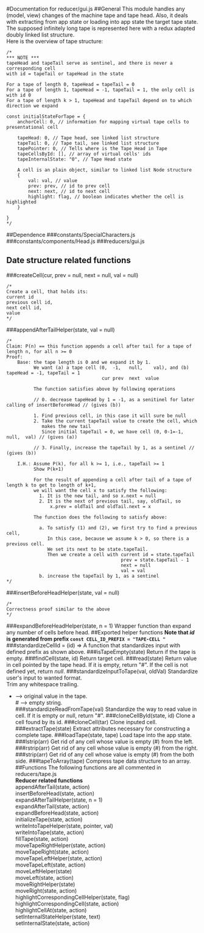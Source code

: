 #Documentation for reducer/gui.js 
##General
This module handles any (model, view) changes of the machine tape and tape head. Also, it deals with extracting from app state or loading into app state the target tape state.<br>
The supposed infinitely long tape is represented here with a redux adapted doubly linked list structure.<br>
Here is the overview of tape structure:
```
/*
*** NOTE ***
tapeHead and tapeTail serve as sentinel, and there is never a corresponding cell
with id = tapeTail or tapeHead in the state

For a tape of length 0, tapeHead = tapeTail = 0
For a tape of length 1, tapeHead = -1, tapeTail = 1, the only cell is with id 0
For a tape of length k > 1, tapeHead and tapeTail depend on to which direction we expand 

const initialStateForTape = {
	anchorCell: 0, // information for mapping virtual tape cells to presentational cell

	tapeHead: 0, // Tape head, see linked list structure 
	tapeTail: 0, // Tape tail, see linked list structure
	tapePointer: 0, // Tells where is the Tape Head in Tape
	tapeCellsById: [], // array of virtual cells' ids
	tapeInternalState: "0", // Tape Head state
	
	A cell is an plain object, similar to linked list Node structure
	{ 
		val: val, // value
		prev: prev, // id to prev cell 
		next: next, // id to next cell
		highlight: flag, // boolean indicates whether the cell is highlighted
	}
	
}
*/
```
##Dependence
###constants/SpecialCharacters.js
###constants/components/Head.js
###reducers/gui.js 
## Date structure related functions
###createCell(cur, prev = null, next = null, val = null)
```
/*
Create a cell, that holds its:
current id
previous cell id,
next cell id,
value
*/
```
###appendAfterTailHelper(state, val = null)
```
/*
Claim: P(n) == this function appends a cell after tail for a tape of length n, for all n >= 0
Proof:
	Base: the tape length is 0 and we expand it by 1.
		  We want (a) a tape cell (0,  -1,   null,    val), and (b) tapeHead = -1, tapeTail = 1
							       cur prev  next  value

		  The function satisfies above by following operations
		  
		  // 0. decrease tapeHead by 1 = -1, as a senitinel for later calling of insertBeforeHead // (gives (b))

		  1. Find previous cell, in this case it will sure be null
		  2. Take the current tapeTail value to create the cell, which
		     makes the new tail
		     Since initial tapeTail = 0, we have cell (0, 0-1=-1, null,  val) // (gives (a))

		  // 3. Finally, increase the tapeTail by 1, as a sentinel // (gives (b))

	I.H.: Assume P(k), for all k >= 1, i.e., tapeTail >= 1
		  Show P(k+1)

		  For the result of appending a cell after tail of a tape of length k to get to length of k+1,
		  we will want the cell x to satisfy the following:
		  	1. It is the new tail, and so x.next = null
		  	2. It is the next of previous tail, say, oldTail, so  
		  		x.prev = oldTail and oldTail.next = x
		  
		  The function does the following to satisfy above:

		  	a. To satisfy (1) and (2), we first try to find a previous cell,
		  	   In this case, because we assume k > 0, so there is a previous cell.
		  	   We set its next to be state.tapeTail.
		  	   Then we create a cell with current id = state.tapeTail
		  	   							  prev = state.tapeTail - 1
										  next = null
										  val = val
			b. increase the tapeTail by 1, as a sentinel
*/
```
###insertBeforeHeadHelper(state, val = null)
```
/*
Correctness proof similar to the above
*/
```
###expandBeforeHeadHelper(state, n = 1)
Wrapper function than expand any number of cells before head.
##Exported helper functions
**Note that *id* is generated from prefix `const CELL_ID_PREFIX = "TAPE-CELL "`**
###standardizeCellId = (id) =>
A function that standardizes input with defined prefix as shown above.
###isTapeEmpty(state)
Return if the tape is empty.
###findCell(state, id)
Return target cell.
###read(state)
Return value in cell pointed by the tape head. If it is empty, return "#". If the cell is not defined yet, return *null*.
###standardizeInputToTape(val, oldVal)
Standardize user's input to wanted format.<br>
Trim any whitespace trailing.<br>
* --> original value in the tape.<br>
\# --> empty string.<br>
###standardizeReadFromTape(val)
Standardize the way to read value in cell. If it is empty or null, return "#".
###cloneCellById(state, id)
Clone a cell found by its id.
###cloneCell(tar)
Clone inputed cell.
###extractTape(state)
Extract attributes necessary for constructing a complete tape.
###loadTape(state, tape)
Load tape into the app state.
###lstrip(arr)
Get rid of any cell whose value is empty (#) from the left.
###rstrip(arr)
Get rid of any cell whose value is empty (#) from the right.
###strip(arr)
Get rid of any cell whose value is empty (#) from the both side.
###tapeToArray(tape)
Compress tape data structure to an array.
##Functions
The following functions are all commented in reducers/tape.js<br>
**Reducer related functions**<br>
appendAfterTail(state, action)<br>
insertBeforeHead(state, action)<br>
expandAfterTailHelper(state, n = 1)<br>
expandAfterTail(state, action)<br>
expandBeforeHead(state, action)<br>
initializeTape(state, action)<br>
writeIntoTapeHelper(state, pointer, val)<br>
writeIntoTape(state, action)<br>
fillTape(state, action)<br>
moveTapeRightHelper(state, action)<br>
moveTapeRight(state, action)<br>
moveTapeLeftHelper(state, action)<br>
moveTapeLeft(state, action)<br>
moveLeftHelper(state)<br>
moveLeft(state, action)<br>
moveRightHelper(state)<br>
moveRight(state, action)<br>
highlightCorrespondingCellHelper(state, flag)<br>
highlightCorrespondingCell(state, action)<br>
highlightCellAt(state, action)<br>
setInternalStateHelper(state, text)<br>
setInternalState(state, action)<br>
